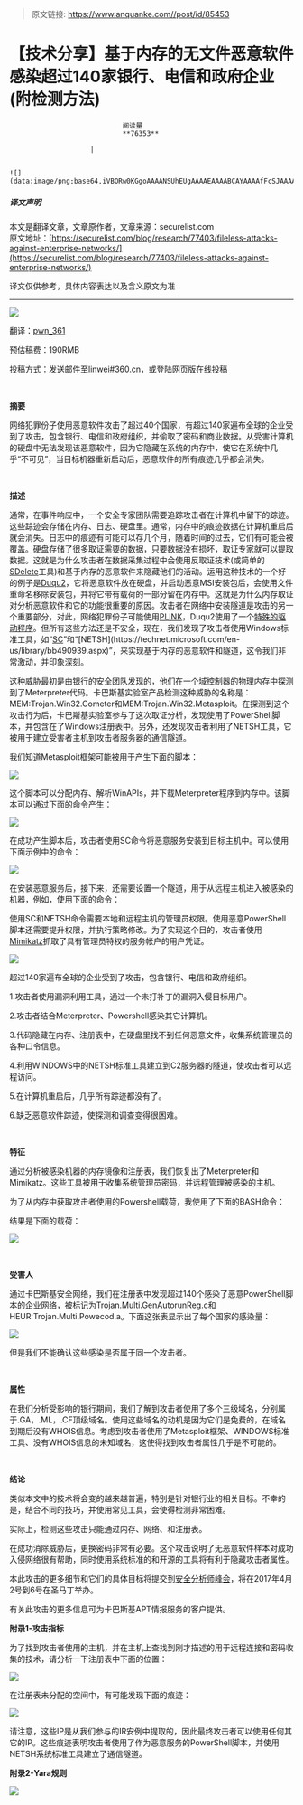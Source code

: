 > 原文链接: https://www.anquanke.com//post/id/85453 


# 【技术分享】基于内存的无文件恶意软件感染超过140家银行、电信和政府企业(附检测方法)


                                阅读量   
                                **76353**
                            
                        |
                        
                                                                                                                                    ![](data:image/png;base64,iVBORw0KGgoAAAANSUhEUgAAAAEAAAABCAYAAAAfFcSJAAAAAXNSR0IArs4c6QAAAARnQU1BAACxjwv8YQUAAAAJcEhZcwAADsQAAA7EAZUrDhsAAAANSURBVBhXYzh8+PB/AAffA0nNPuCLAAAAAElFTkSuQmCC)
                                                                                            



##### 译文声明

本文是翻译文章，文章原作者，文章来源：securelist.com
                                <br>原文地址：[https://securelist.com/blog/research/77403/fileless-attacks-against-enterprise-networks/](https://securelist.com/blog/research/77403/fileless-attacks-against-enterprise-networks/)

译文仅供参考，具体内容表达以及含义原文为准

****

[![](https://p0.ssl.qhimg.com/t015474a83b75c5c055.jpg)](https://p0.ssl.qhimg.com/t015474a83b75c5c055.jpg)

翻译：[pwn_361](http://bobao.360.cn/member/contribute?uid=2798962642)

预估稿费：190RMB

投稿方式：发送邮件至[linwei#360.cn](mailto:linwei@360.cn)，或登陆[网页版](http://bobao.360.cn/contribute/index)在线投稿

<br>

**摘要**

网络犯罪份子使用恶意软件攻击了超过40个国家，有超过140家遍布全球的企业受到了攻击，包含银行、电信和政府组织，并偷取了密码和商业数据。从受害计算机的硬盘中无法发现该恶意软件，因为它隐藏在系统的内存中，使它在系统中几乎“不可见”，当目标机器重新启动后，恶意软件的所有痕迹几乎都会消失。

<br>

**描述**

通常，在事件响应中，一个安全专家团队需要追踪攻击者在计算机中留下的踪迹。这些踪迹会存储在内存、日志、硬盘里。通常，内存中的痕迹数据在计算机重启后就会消失。日志中的痕迹有可能可以存几个月，随着时间的过去，它们有可能会被覆盖。硬盘存储了很多取证需要的数据，只要数据没有损坏，取证专家就可以提取数据。这就是为什么攻击者在数据采集过程中会使用反取证技术(或简单的[SDelete](https://technet.microsoft.com/en-us/sysinternals/sdelete.aspx)工具)和基于内存的恶意软件来隐藏他们的活动。运用这种技术的一个好的例子是[Duqu2](https://cdn.securelist.com/files/2015/06/The_Mystery_of_Duqu_2_0_a_sophisticated_cyberespionage_actor_returns.pdf)，它将恶意软件放在硬盘，并启动恶意MSI安装包后，会使用文件重命名移除安装包，并将它带有载荷的一部分留在内存中。这就是为什么内存取证对分析恶意软件和它的功能很重要的原因。攻击者在网络中安装隧道是攻击的另一个重要部分，对此，网络犯罪份子可能使用[PLINK](http://www.chiark.greenend.org.uk/~sgtatham/putty/)，Duqu2使用了一个[特殊的驱动程序](https://securelist.com/blog/research/70641/the-duqu-2-0-persistence-module/)。但所有这些方法还是不安全，现在，我们发现了攻击者使用Windows标准工具，如“[SC](https://technet.microsoft.com/nl-nl/library/cc754599(v=ws.10).aspx)”和“[NETSH](https://technet.microsoft.com/en-us/library/bb490939.aspx)”，来实现基于内存的恶意软件和隧道，这令我们非常激动，并印象深刻。

这种威胁最初是由银行的安全团队发现的，他们在一个域控制器的物理内存中探测到了Meterpreter代码。卡巴斯基实验室产品检测这种威胁的名称是：MEM:Trojan.Win32.Cometer和MEM:Trojan.Win32.Metasploit。在探测到这个攻击行为后，卡巴斯基实验室参与了这次取证分析，发现使用了PowerShell脚本，并包含在了Windows注册表中。另外，还发现攻击者利用了NETSH工具，它被用于建立受害者主机到攻击者服务器的通信隧道。

我们知道Metasploit框架可能被用于产生下面的脚本：

[![](https://p1.ssl.qhimg.com/t0123000bea844d28a5.png)](https://p1.ssl.qhimg.com/t0123000bea844d28a5.png)

这个脚本可以分配内存、解析WinAPIs，并下载Meterpreter程序到内存中。该脚本可以通过下面的命令产生：

[![](https://p5.ssl.qhimg.com/t0129c5548ed547fd93.png)](https://p5.ssl.qhimg.com/t0129c5548ed547fd93.png)

在成功产生脚本后，攻击者使用SC命令将恶意服务安装到目标主机中。可以使用下面示例中的命令：

[![](https://p1.ssl.qhimg.com/t01b021f15b93ae311e.png)](https://p1.ssl.qhimg.com/t01b021f15b93ae311e.png)

在安装恶意服务后，接下来，还需要设置一个隧道，用于从远程主机进入被感染的机器，例如，使用下面的命令：

使用SC和NETSH命令需要本地和远程主机的管理员权限。使用恶意PowerShell脚本还需要提升权限，并执行策略修改。为了实现这个目的，攻击者使用[Mimikatz](https://github.com/gentilkiwi/mimikatz)抓取了具有管理员特权的服务帐户的用户凭证。

[![](https://p4.ssl.qhimg.com/t0100f8d8feb4326c00.png)](https://p4.ssl.qhimg.com/t0100f8d8feb4326c00.png)

超过140家遍布全球的企业受到了攻击，包含银行、电信和政府组织。

1.攻击者使用漏洞利用工具，通过一个未打补丁的漏洞入侵目标用户。

2.攻击者结合Meterpreter、Powershell感染其它计算机。

3.代码隐藏在内存、注册表中，在硬盘里找不到任何恶意文件，收集系统管理员的各种口令信息。

4.利用WINDOWS中的NETSH标准工具建立到C2服务器的隧道，使攻击者可以远程访问。

5.在计算机重启后，几乎所有踪迹都没有了。

6.缺乏恶意软件踪迹，使探测和调查变得很困难。

<br>

**特征**

通过分析被感染机器的内存镜像和注册表，我们恢复出了Meterpreter和Mimikatz。这些工具被用于收集系统管理员密码，并远程管理被感染的主机。

为了从内存中获取攻击者使用的Powershell载荷，我使用了下面的BASH命令：

结果是下面的载荷：

[![](https://p5.ssl.qhimg.com/t0177d984b3beca3111.png)](https://p5.ssl.qhimg.com/t0177d984b3beca3111.png)

<br>

**受害人**

通过卡巴斯基安全网络，我们在注册表中发现超过140个感染了恶意PowerShell脚本的企业网络，被标记为Trojan.Multi.GenAutorunReg.c和HEUR:Trojan.Multi.Powecod.a。下面这张表显示出了每个国家的感染量：

[![](https://p2.ssl.qhimg.com/t01d977a48cd27729ff.png)](https://p2.ssl.qhimg.com/t01d977a48cd27729ff.png)

但是我们不能确认这些感染是否属于同一个攻击者。

<br>

**属性**

在我们分析受影响的银行期间，我们了解到攻击者使用了多个三级域名，分别属于.GA，.ML，.CF顶级域名。使用这些域名的动机是因为它们是免费的，在域名到期后没有WHOIS信息。考虑到攻击者使用了Metasploit框架、WINDOWS标准工具、没有WHOIS信息的未知域名，这使得找到攻击者属性几乎是不可能的。

<br>

**结论**

类似本文中的技术将会变的越来越普遍，特别是针对银行业的相关目标。不幸的是，结合不同的技巧，并使用常见工具，会使得检测非常困难。

实际上，检测这些攻击只能通过内存、网络、和注册表。

在成功消除威胁后，更换密码非常有必要。这个攻击说明了无恶意软件样本对成功入侵网络很有帮助，同时使用系统标准的和开源的工具将有利于隐藏攻击者属性。

本此攻击的更多细节和它们的具体目标将提交到[安全分析师峰会](https://sas.kaspersky.com/)，将在2017年4月2号到6号在圣马丁举办。



有关此攻击的更多信息可为卡巴斯基APT情报服务的客户提供。



**附录1-攻击指标**

为了找到攻击者使用的主机，并在主机上查找到刚才描述的用于远程连接和密码收集的技术，请分析一下注册表中下面的位置：

[![](https://p5.ssl.qhimg.com/t01e565982a440d5311.png)](https://p5.ssl.qhimg.com/t01e565982a440d5311.png)<br>

在注册表未分配的空间中，有可能发现下面的痕迹：

[![](https://p4.ssl.qhimg.com/t017d44210ed0b45b98.png)](https://p4.ssl.qhimg.com/t017d44210ed0b45b98.png)

请注意，这些IP是从我们参与的IR安例中提取的，因此最终攻击者可以使用任何其它的IP。这些痕迹表明攻击者使用了作为恶意服务的PowerShell脚本，并使用NETSH系统标准工具建立了通信隧道。



**附录2-Yara规则**

[![](https://p4.ssl.qhimg.com/t01438e148a7cf60340.png)](https://p4.ssl.qhimg.com/t01438e148a7cf60340.png)



